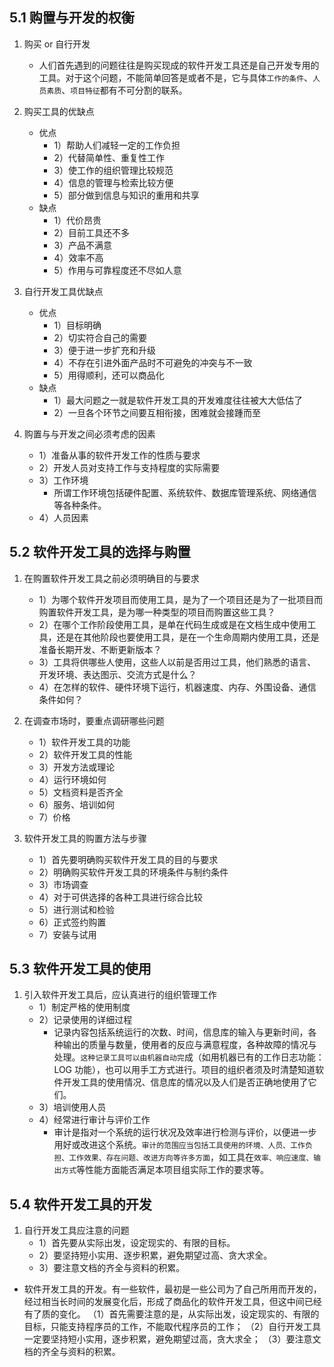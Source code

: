 ## 5.1 购置与开发的权衡

1. 购买 or 自行开发

   - 人们首先遇到的问题往往是购买现成的软件开发工具还是自己开发专用的工具。对于这个问题，不能简单回答是或者不是，它与具体`工作的条件`、`人员素质`、`项目特征`都有不可分割的联系。

2. 购买工具的优缺点

   - 优点
     - 1）帮助人们减轻一定的工作负担
     - 2）代替简单性、重复性工作
     - 3）使工作的组织管理比较规范
     - 4）信息的管理与检索比较方便
     - 5）部分做到信息与知识的重用和共享
   - 缺点
     - 1）代价昂贵
     - 2）目前工具还不多
     - 3）产品不满意
     - 4）效率不高
     - 5）作用与可靠程度还不尽如人意

3. 自行开发工具优缺点

   - 优点
     - 1）目标明确
     - 2）切实符合自己的需要
     - 3）便于进一步扩充和升级
     - 4）不存在引进外面产品时不可避免的冲突与不一致
     - 5）用得顺利，还可以商品化
   - 缺点
     - 1）最大问题之一就是软件开发工具的开发难度往往被大大低估了
     - 2）一旦各个环节之间要互相衔接，困难就会接踵而至

4. 购置与与开发之间必须考虑的因素
   - 1）准备从事的软件开发工作的性质与要求
   - 2）开发人员对支持工作与支持程度的实际需要
   - 3）工作环境
     - 所谓工作环境包括硬件配置、系统软件、数据库管理系统、网络通信等各种条件。
   - 4）人员因素

## 5.2 软件开发工具的选择与购置

1. 在购置软件开发工具之前必须明确目的与要求

   - 1）为哪个软件开发项目而使用工具，是为了一个项目还是为了一批项目而购置软件开发工具，是为哪一种类型的项目而购置这些工具？
   - 2）在哪个工作阶段使用工具，是单在代码生成或是在文档生成中使用工具，还是在其他阶段也要使用工具，是在一个生命周期内使用工具，还是准备长期开发、不断更新版本？
   - 3）工具将供哪些人使用，这些人以前是否用过工具，他们熟悉的语言、开发环境、表达图示、交流方式是什么？
   - 4）在怎样的软件、硬件环境下运行，机器速度、内存、外围设备、通信条件如何？

2. 在调查市场时，要重点调研哪些问题

   - 1）软件开发工具的功能
   - 2）软件开发工具的性能
   - 3）开发方法或理论
   - 4）运行环境如何
   - 5）文档资料是否齐全
   - 6）服务、培训如何
   - 7）价格

3. 软件开发工具的购置方法与步骤
   - 1）首先要明确购买软件开发工具的目的与要求
   - 2）明确购买软件开发工具的环境条件与制约条件
   - 3）市场调查
   - 4）对于可供选择的各种工具进行综合比较
   - 5）进行测试和检验
   - 6）正式签约购置
   - 7）安装与试用

## 5.3 软件开发工具的使用

1. 引入软件开发工具后，应认真进行的组织管理工作
   - 1）制定严格的使用制度
   - 2）记录使用的详细过程
     - 记录内容包括系统运行的次数、时间，信息库的输入与更新时间，各种输出的质量与数量，使用者的反应与满意程度，各种故障的情况与处理。`这种记录工具可以由机器自动完`成（如用机器已有的工作日志功能：LOG 功能），也可以用手工方式进行。项目的组织者须及时清楚知道软件开发工具的使用情况、信息库的情况以及人们是否正确地使用了它们。
   - 3）培训使用人员
   - 4）经常进行审计与评价工作
     - 审计是指对一个系统的运行状况及效率进行检测与评价，以便进一步用好或改进这个系统。`审计的范围应当包括工具使用的环境、人员、工作负担、工作效果、存在问题、改进方向等许多方面`，如工具在`效率、响应速度、输出方式`等性能方面能否满足本项目组实际工作的要求等。

## 5.4 软件开发工具的开发

1. 自行开发工具应注意的问题
   - 1）首先要从实际出发，设定现实的、有限的目标。
   - 2）要坚持短小实用、逐步积累，避免期望过高、贪大求全。
   - 3）要注意文档的齐全与资料的积累。

- 软件开发工具的开发。有一些软件，最初是一些公司为了自己所用而开发的，经过相当长时间的发展变化后，形成了商品化的软件开发工具，但这中间已经有了质的变化。
  （1）首先需要注意的是，从实际出发，设定现实的、有限的目标，只能支持程序员的工作，不能取代程序员的工作；
  （2）自行开发工具一定要坚持短小实用，逐步积累，避免期望过高，贪大求全；
  （3）要注意文档的齐全与资料的积累。
